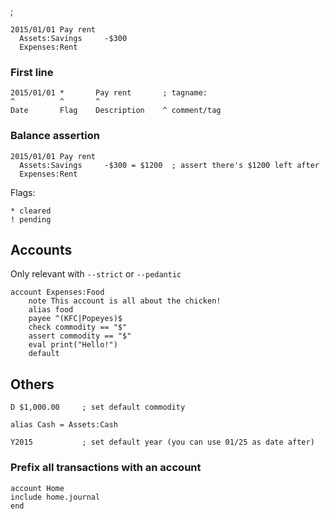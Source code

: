 ;

    2015/01/01 Pay rent
      Assets:Savings     -$300
      Expenses:Rent

### First line

    2015/01/01 *       Pay rent       ; tagname:
    ^          ^       ^
    Date       Flag    Description    ^ comment/tag

### Balance assertion

    2015/01/01 Pay rent
      Assets:Savings     -$300 = $1200  ; assert there's $1200 left after
      Expenses:Rent

Flags:

    * cleared
    ! pending

Accounts
--------

Only relevant with `--strict` or `--pedantic`

    account Expenses:Food
        note This account is all about the chicken!
        alias food
        payee ^(KFC|Popeyes)$
        check commodity == "$"
        assert commodity == "$"
        eval print("Hello!")
        default

Others
------

    D $1,000.00     ; set default commodity

    alias Cash = Assets:Cash

    Y2015           ; set default year (you can use 01/25 as date after)

### Prefix all transactions with an account

    account Home
    include home.journal
    end
